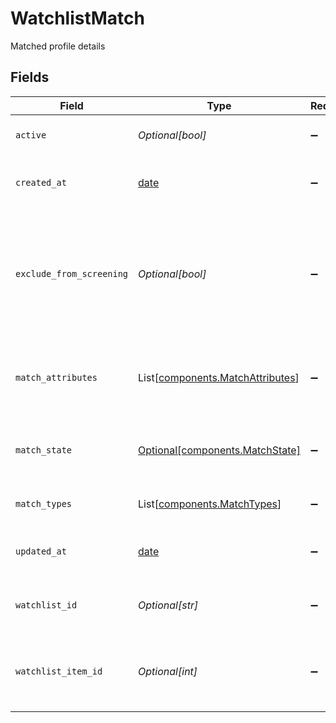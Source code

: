 # WatchlistMatch

Matched profile details


## Fields

| Field                                                                                                 | Type                                                                                                  | Required                                                                                              | Description                                                                                           | Example                                                                                               |
| ----------------------------------------------------------------------------------------------------- | ----------------------------------------------------------------------------------------------------- | ----------------------------------------------------------------------------------------------------- | ----------------------------------------------------------------------------------------------------- | ----------------------------------------------------------------------------------------------------- |
| `active`                                                                                              | *Optional[bool]*                                                                                      | :heavy_minus_sign:                                                                                    | Identifies if the entry is active or not                                                              | true                                                                                                  |
| `created_at`                                                                                          | [date](https://docs.python.org/3/library/datetime.html#date-objects)                                  | :heavy_minus_sign:                                                                                    | The time the watchlist match was created                                                              | 2023-06-13 23:48:58.343 +0000 UTC                                                                     |
| `exclude_from_screening`                                                                              | *Optional[bool]*                                                                                      | :heavy_minus_sign:                                                                                    | Identifies that a confirmed watchlist match can be excluded when calculating the related screen state | false                                                                                                 |
| `match_attributes`                                                                                    | List[[components.MatchAttributes](../../models/components/matchattributes.md)]                        | :heavy_minus_sign:                                                                                    | The attributes used to identify this watchlist match                                                  | PHONE_NUMBER, EMAIL                                                                                   |
| `match_state`                                                                                         | [Optional[components.MatchState]](../../models/components/matchstate.md)                              | :heavy_minus_sign:                                                                                    | Match state - whether or not the match is confirmed                                                   | CONFIRMED_MATCH                                                                                       |
| `match_types`                                                                                         | List[[components.MatchTypes](../../models/components/matchtypes.md)]                                  | :heavy_minus_sign:                                                                                    | The types of watchlist matches                                                                        | NEGATIVE_NEWS, OFAC_SANCTIONS                                                                         |
| `updated_at`                                                                                          | [date](https://docs.python.org/3/library/datetime.html#date-objects)                                  | :heavy_minus_sign:                                                                                    | The time the watchlist match was last updated                                                         | 2023-06-13 23:48:58.343 +0000 UTC                                                                     |
| `watchlist_id`                                                                                        | *Optional[str]*                                                                                       | :heavy_minus_sign:                                                                                    | Indicates the watchlist source for a given match                                                      | DOWJONES                                                                                              |
| `watchlist_item_id`                                                                                   | *Optional[int]*                                                                                       | :heavy_minus_sign:                                                                                    | Identification number for the watchlist item that was matched                                         | 123456                                                                                                |